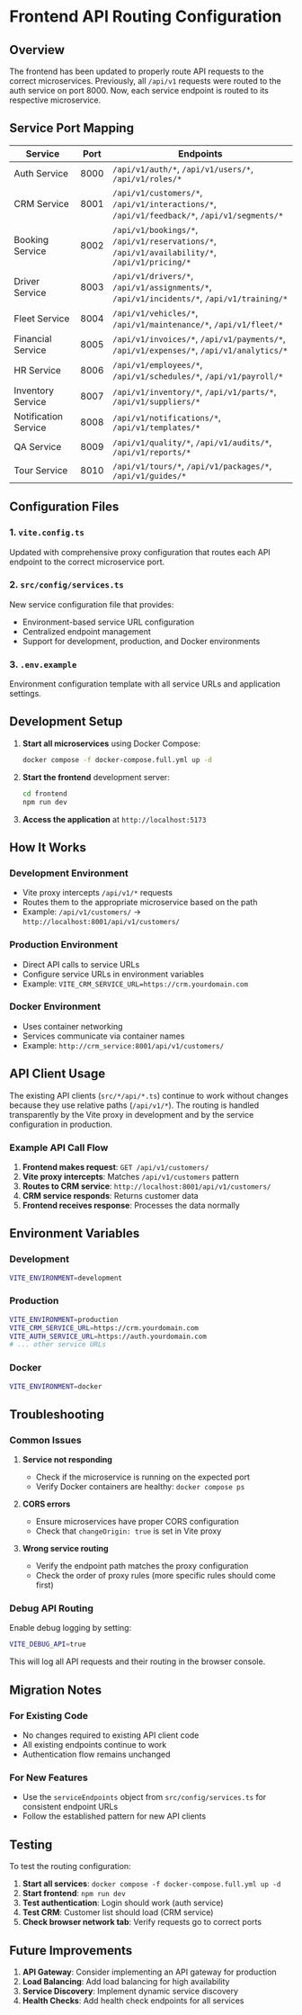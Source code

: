 # Frontend API Routing Configuration

## Overview

The frontend has been updated to properly route API requests to the correct microservices. Previously, all `/api/v1` requests were routed to the auth service on port 8000. Now, each service endpoint is routed to its respective microservice.

## Service Port Mapping

| Service | Port | Endpoints |
|---------|------|-----------|
| Auth Service | 8000 | `/api/v1/auth/*`, `/api/v1/users/*`, `/api/v1/roles/*` |
| CRM Service | 8001 | `/api/v1/customers/*`, `/api/v1/interactions/*`, `/api/v1/feedback/*`, `/api/v1/segments/*` |
| Booking Service | 8002 | `/api/v1/bookings/*`, `/api/v1/reservations/*`, `/api/v1/availability/*`, `/api/v1/pricing/*` |
| Driver Service | 8003 | `/api/v1/drivers/*`, `/api/v1/assignments/*`, `/api/v1/incidents/*`, `/api/v1/training/*` |
| Fleet Service | 8004 | `/api/v1/vehicles/*`, `/api/v1/maintenance/*`, `/api/v1/fleet/*` |
| Financial Service | 8005 | `/api/v1/invoices/*`, `/api/v1/payments/*`, `/api/v1/expenses/*`, `/api/v1/analytics/*` |
| HR Service | 8006 | `/api/v1/employees/*`, `/api/v1/schedules/*`, `/api/v1/payroll/*` |
| Inventory Service | 8007 | `/api/v1/inventory/*`, `/api/v1/parts/*`, `/api/v1/suppliers/*` |
| Notification Service | 8008 | `/api/v1/notifications/*`, `/api/v1/templates/*` |
| QA Service | 8009 | `/api/v1/quality/*`, `/api/v1/audits/*`, `/api/v1/reports/*` |
| Tour Service | 8010 | `/api/v1/tours/*`, `/api/v1/packages/*`, `/api/v1/guides/*` |

## Configuration Files

### 1. `vite.config.ts`
Updated with comprehensive proxy configuration that routes each API endpoint to the correct microservice port.

### 2. `src/config/services.ts`
New service configuration file that provides:
- Environment-based service URL configuration
- Centralized endpoint management
- Support for development, production, and Docker environments

### 3. `.env.example`
Environment configuration template with all service URLs and application settings.

## Development Setup

1. **Start all microservices** using Docker Compose:
   ```bash
   docker compose -f docker-compose.full.yml up -d
   ```

2. **Start the frontend** development server:
   ```bash
   cd frontend
   npm run dev
   ```

3. **Access the application** at `http://localhost:5173`

## How It Works

### Development Environment
- Vite proxy intercepts `/api/v1/*` requests
- Routes them to the appropriate microservice based on the path
- Example: `/api/v1/customers/` → `http://localhost:8001/api/v1/customers/`

### Production Environment
- Direct API calls to service URLs
- Configure service URLs in environment variables
- Example: `VITE_CRM_SERVICE_URL=https://crm.yourdomain.com`

### Docker Environment
- Uses container networking
- Services communicate via container names
- Example: `http://crm_service:8001/api/v1/customers/`

## API Client Usage

The existing API clients (`src/*/api/*.ts`) continue to work without changes because they use relative paths (`/api/v1/*`). The routing is handled transparently by the Vite proxy in development and by the service configuration in production.

### Example API Call Flow

1. **Frontend makes request**: `GET /api/v1/customers/`
2. **Vite proxy intercepts**: Matches `/api/v1/customers` pattern
3. **Routes to CRM service**: `http://localhost:8001/api/v1/customers/`
4. **CRM service responds**: Returns customer data
5. **Frontend receives response**: Processes the data normally

## Environment Variables

### Development
```bash
VITE_ENVIRONMENT=development
```

### Production
```bash
VITE_ENVIRONMENT=production
VITE_CRM_SERVICE_URL=https://crm.yourdomain.com
VITE_AUTH_SERVICE_URL=https://auth.yourdomain.com
# ... other service URLs
```

### Docker
```bash
VITE_ENVIRONMENT=docker
```

## Troubleshooting

### Common Issues

1. **Service not responding**
   - Check if the microservice is running on the expected port
   - Verify Docker containers are healthy: `docker compose ps`

2. **CORS errors**
   - Ensure microservices have proper CORS configuration
   - Check that `changeOrigin: true` is set in Vite proxy

3. **Wrong service routing**
   - Verify the endpoint path matches the proxy configuration
   - Check the order of proxy rules (more specific rules should come first)

### Debug API Routing

Enable debug logging by setting:
```bash
VITE_DEBUG_API=true
```

This will log all API requests and their routing in the browser console.

## Migration Notes

### For Existing Code
- No changes required to existing API client code
- All existing endpoints continue to work
- Authentication flow remains unchanged

### For New Features
- Use the `serviceEndpoints` object from `src/config/services.ts` for consistent endpoint URLs
- Follow the established pattern for new API clients

## Testing

To test the routing configuration:

1. **Start all services**: `docker compose -f docker-compose.full.yml up -d`
2. **Start frontend**: `npm run dev`
3. **Test authentication**: Login should work (auth service)
4. **Test CRM**: Customer list should load (CRM service)
5. **Check browser network tab**: Verify requests go to correct ports

## Future Improvements

1. **API Gateway**: Consider implementing an API gateway for production
2. **Load Balancing**: Add load balancing for high availability
3. **Service Discovery**: Implement dynamic service discovery
4. **Health Checks**: Add health check endpoints for all services

